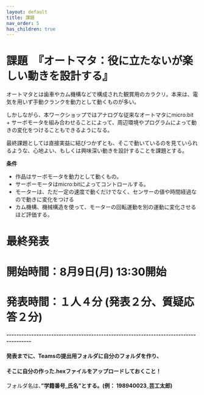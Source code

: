 ```yaml
---
layout: default
title: 課題
nav_order: 5
has_children: true
---
```


# 課題　『オートマタ：役に立たないが楽しい動きを設計する』

オートマタとは歯車やカム機構などで構成された観賞用のカラクリ。本来は、電気を用いず手動クランクを動力として動くものが多い。

しかしながら、本ワークショップではアナログな従来なオートマタにmicro:bit + サーボモータを組み合わせることによって、周辺環境やプログラムによって動きの変化をつけることもできるようになる。

最終課題としては直接実益に結びつかずとも、そこで動いているのを見ていられるような、心地よい、もしくは興味深い動きを設計することを課題とする。

**条件**

* 作品はサーボモータを動力として動くもの。
* サーボーモータはmicro:bitによってコントロールする。
* モーターは、ただ一定の速度で動くだけでなく、センサーの値や時間経過なので動きに変化をつける
* カム機構、機械構造を使って、モーターの回転運動を別の運動に変化させるほど評価する。

# 最終発表

# 開始時間：8月9日(月) 13:30開始

# 発表時間：１人４分 \(発表２分、質疑応答２分\)

#### --------------------------------------------------------------------------------------

#### 発表までに、Teamsの提出用フォルダに自分のフォルダを作り、

#### そこに自分の作った.hexファイルをアップロードしておくこと！

フォルダ名は、**”学籍番号\_氏名”**とする。**\(例： 198940023**\_**芸工太郎\)**

